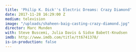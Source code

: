 ```yaml
---
title: 'Philip K. Dick''s Electric Dreams: Crazy Diamond'
date: 2017-11-28 16:29:00 Z
medium: television
image: "/uploads/shaheen-baig-casting-crazy-diamond.jpg"
director: Marc Munden
with: Steve Buscemi, Julia Davis & Sidse Babett-Knudsen
imdb: http://www.imdb.com/title/tt6741378/
is-in-production: false
---
```


